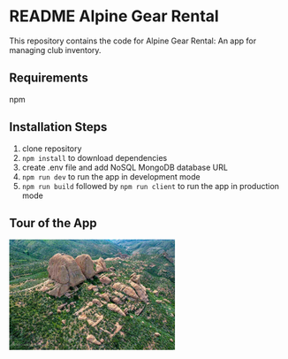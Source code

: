 # README Alpine Gear Rental

This repository contains the code for Alpine Gear Rental: An app for managing club inventory. 

## Requirements
npm

## Installation Steps

1. clone repository
2. `npm install` to download dependencies
3. create .env file and add NoSQL MongoDB database URL
3. `npm run dev` to run the app in development mode
4. `npm run build` followed by `npm run client` to run the app in production mode 

## Tour of the App

<img
  src="/client/assets/texas-canyon-exsm.jpg"
  alt="Alt text"
  title="Optional title"
  style="display: inline-block; margin: 0 auto; max-width: 300px">